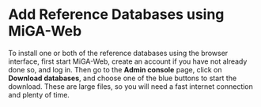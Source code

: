 # Add Reference Databases using MiGA-Web

To install one or both of the reference databases using the browser interface, first start MiGA-Web, create an account if you have not already done so, and log in. Then go to the **Admin console** page, click on **Download databases**, and choose one of the blue buttons to start the download. These are large files, so you will need a fast internet connection and plenty of time.

